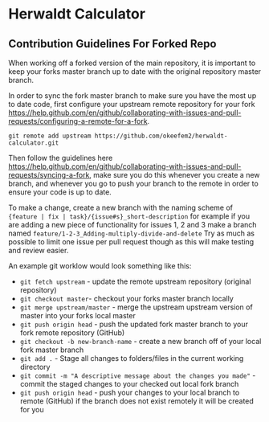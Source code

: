 # Herwaldt Calculator

## Contribution Guidelines For Forked Repo

When working off a forked version of the main repository, it is important to keep your forks master branch up to date with the original repository master branch.

In order to sync the fork master branch to make sure you have the most up to date code, first configure your upstream remote repository for your fork https://help.github.com/en/github/collaborating-with-issues-and-pull-requests/configuring-a-remote-for-a-fork.

`git remote add upstream https://github.com/okeefem2/herwaldt-calculator.git`

Then follow the guidelines here https://help.github.com/en/github/collaborating-with-issues-and-pull-requests/syncing-a-fork, make sure you do this whenever you create a new branch, and whenever you go to push your branch to the remote in order to ensure your code is up to date.

To make a change, create a new branch with the naming scheme of `{feature | fix | task}/{issue#s}_short-description` for example if you are adding a new piece of functionality for issues 1, 2 and 3 make a branch named `feature/1-2-3_Adding-multiply-divide-and-delete` Try as much as possible to limit one issue per pull request though as this will make testing and review easier.

An example git worklow would look something like this:

* `git fetch upstream` - update the remote upstream repository (original repository)
* `git checkout master`- checkout your forks master branch locally
* `git merge upstream/master` - merge the upstream upstream version of master into your forks local master
* `git push origin head` - push the updated fork master branch to your fork remote repository (GitHub)
* `git checkout -b new-branch-name` - create a new branch off of your local fork master branch
* `git add .` - Stage all changes to folders/files in the current working directory
* `git commit -m "A descriptive message about the changes you made"` - commit the staged changes to your checked out local fork branch
* `git push origin head` - push your changes to your local branch to remote (GitHub) if the branch does not exist remotely it will be created for you
